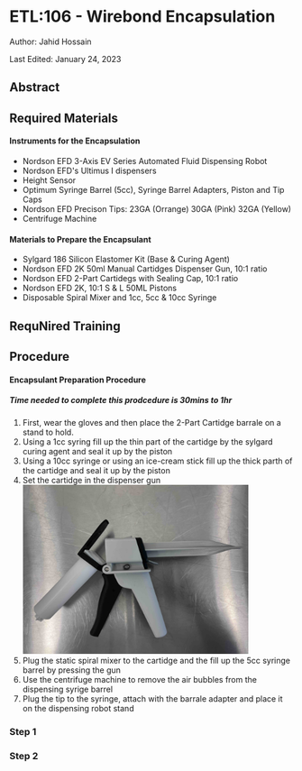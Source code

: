 # ETL:106 - Wirebond Encapsulation

Author: Jahid Hossain

Last Edited: January 24, 2023

## Abstract

## Required Materials
  #### Instruments for the Encapsulation
   - Nordson EFD 3-Axis EV Series Automated Fluid Dispensing Robot
   - Nordson EFD's Ultimus I dispensers
   - Height Sensor 
   - Optimum Syringe Barrel (5cc), Syringe Barrel Adapters, Piston and Tip Caps 
   - Nordson EFD Precison Tips: 23GA (Orrange) 30GA (Pink) 32GA (Yellow)
   - Centrifuge Machine
  
  #### Materials to Prepare the Encapsulant
   - Sylgard 186 Silicon Elastomer Kit (Base & Curing Agent)
   - Nordson EFD 2K 50ml Manual Cartidges Dispenser Gun, 10:1 ratio
   - Nordson EFD 2-Part Cartidegs with Sealing Cap, 10:1 ratio
   - Nordson EFD 2K, 10:1 S & L 50ML Pistons
   - Disposable Spiral Mixer and 1cc, 5cc & 10cc Syringe
   
## RequNired Training

## Procedure
#### Encapsulant Preparation Procedure
##### Time needed to complete this prodcedure is 30mins to 1hr
 1. First, wear the gloves and then place the 2-Part Cartidge barrale on a stand to hold. 
 2.  Using a 1cc syring fill up the thin part of the cartidge by the sylgard curing agent and seal it up by the piston
 3.  Using a 10cc syringe or using an ice-cream stick fill up the thick parth of the cartidge and seal it up by the piston
 4.  Set the cartidge in the dispenser gun                                                                                                              <img src="https://github.com/jhosain/Lab-Instructions/blob/patch-1/sop/ETL/106_materials/images/dispenser_gun.jpeg" width="400px">
 5.  Plug the static spiral mixer to the cartidge and the fill up the 5cc syringe barrel by pressing the gun
 6.  Use the centrifuge machine to remove the air bubbles from the dispensing syrige barrel
 7.  Plug the tip to the syringe, attach with the barrale adapter and place it on the dispensing robot stand
 

### Step 1

### Step 2
